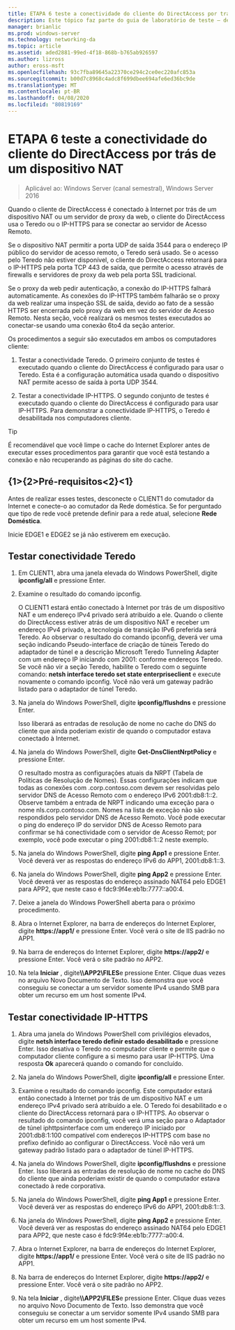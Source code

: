 ```yaml
---
title: ETAPA 6 teste a conectividade do cliente do DirectAccess por trás de um dispositivo NAT
description: Este tópico faz parte do guia de laboratório de teste – demonstre o DirectAccess em um cluster com o NLB do Windows para Windows Server 2016
manager: brianlic
ms.prod: windows-server
ms.technology: networking-da
ms.topic: article
ms.assetid: aded2881-99ed-4f18-868b-b765ab926597
ms.author: lizross
author: eross-msft
ms.openlocfilehash: 93c7fba89645a22370ce294c2ce0ec220afc853a
ms.sourcegitcommit: b00d7c8968c4adc8f699dbee694afe6ed36bc9de
ms.translationtype: MT
ms.contentlocale: pt-BR
ms.lasthandoff: 04/08/2020
ms.locfileid: "80819169"
---
```

# <a name="step-6-test-directaccess-client-connectivity-from-behind-a-nat-device"></a>ETAPA 6 teste a conectividade do cliente do DirectAccess por trás de um dispositivo NAT

>Aplicável ao: Windows Server (canal semestral), Windows Server 2016

Quando o cliente de DirectAccess é conectado à Internet por trás de um dispositivo NAT ou um servidor de proxy da web, o cliente do DirectAccess usa o Teredo ou o IP-HTTPS para se conectar ao servidor de Acesso Remoto. 

Se o dispositivo NAT permitir a porta UDP de saída 3544 para o endereço IP público do servidor de acesso remoto, o Teredo será usado. Se o acesso pelo Teredo não estiver disponível, o cliente do DirectAccess retornará para o IP-HTTPS pela porta TCP 443 de saída, que permite o acesso através de firewalls e servidores de proxy da web pela porta SSL tradicional. 

Se o proxy da web pedir autenticação, a conexão do IP-HTTPS falhará automaticamente. As conexões do IP-HTTPS também falharão se o proxy da web realizar uma inspeção SSL de saída, devido ao fato de a sessão HTTPS ser encerrada pelo proxy da web em vez do servidor de Acesso Remoto. Nesta seção, você realizará os mesmos testes executados ao conectar-se usando uma conexão 6to4 da seção anterior.  
  
Os procedimentos a seguir são executados em ambos os computadores cliente:  
  
1. Testar a conectividade Teredo. O primeiro conjunto de testes é executado quando o cliente do DirectAccess é configurado para usar o Teredo. Esta é a configuração automática usada quando o dispositivo NAT permite acesso de saída à porta UDP 3544.  
  
2. Testar a conectividade IP-HTTPS. O segundo conjunto de testes é executado quando o cliente do DirectAccess é configurado para usar IP-HTTPS. Para demonstrar a conectividade IP-HTTPS, o Teredo é desabilitada nos computadores cliente.  
  
> [!TIP]  
> É recomendável que você limpe o cache do Internet Explorer antes de executar esses procedimentos para garantir que você está testando a conexão e não recuperando as páginas do site do cache.  
  
## <a name="prerequisites"></a>{1&gt;{2&gt;Pré-requisitos&lt;2}&lt;1}

Antes de realizar esses testes, desconecte o CLIENT1 do comutador da Internet e conecte-o ao comutador da Rede doméstica. Se for perguntado que tipo de rede você pretende definir para a rede atual, selecione **Rede Doméstica**.  
  
Inicie EDGE1 e EDGE2 se já não estiverem em execução.  
  
## <a name="test-teredo-connectivity"></a>Testar conectividade Teredo  
  
1. Em CLIENT1, abra uma janela elevada do Windows PowerShell, digite **ipconfig/all** e pressione Enter.  
  
2. Examine o resultado do comando ipconfig.  
  
   O CLIENT1 estará então conectado à Internet por trás de um dispositivo NAT e um endereço IPv4 privado será atribuído a ele. Quando o cliente do DirectAccess estiver atrás de um dispositivo NAT e receber um endereço IPv4 privado, a tecnologia de transição IPv6 preferida será Teredo. Ao observar o resultado do comando ipconfig, deverá ver uma seção indicando Pseudo-interface de criação de túneis Teredo do adaptador de túnel e a descrição Microsoft Teredo Tunneling Adapter com um endereço IP iniciando com 2001: conforme endereços Teredo. Se você não vir a seção Teredo, habilite o Teredo com o seguinte comando: **netsh interface teredo set state enterpriseclient** e execute novamente o comando ipconfig. Você não verá um gateway padrão listado para o adaptador de túnel Teredo.  
  
3. Na janela do Windows PowerShell, digite **ipconfig/flushdns** e pressione Enter.  
  
   Isso liberará as entradas de resolução de nome no cache do DNS do cliente que ainda poderiam existir de quando o computador estava conectado à Internet.  
  
4. Na janela do Windows PowerShell, digite **Get-DnsClientNrptPolicy** e pressione Enter.  
  
   O resultado mostra as configurações atuais da NRPT (Tabela de Políticas de Resolução de Nomes). Essas configurações indicam que todas as conexões com .corp.contoso.com devem ser resolvidas pelo servidor DNS de Acesso Remoto com o endereço IPv6 2001:db8:1::2. Observe também a entrada de NRPT indicando uma exceção para o nome nls.corp.contoso.com. Nomes na lista de exceção não são respondidos pelo servidor DNS de Acesso Remoto. Você pode executar o ping do endereço IP do servidor DNS de Acesso Remoto para confirmar se há conectividade com o servidor de Acesso Remot; por exemplo, você pode executar o ping 2001:db8:1::2 neste exemplo.  
  
5. Na janela do Windows PowerShell, digite **ping App1** e pressione Enter. Você deverá ver as respostas do endereço IPv6 do APP1, 2001:db8:1::3.  
  
6. Na janela do Windows PowerShell, digite **ping App2** e pressione Enter. Você deverá ver as respostas do endereço assinado NAT64 pelo EDGE1 para APP2, que neste caso é fdc9:9f4e:eb1b:7777::a00:4.  
  
7. Deixe a janela do Windows PowerShell aberta para o próximo procedimento.  
  
8. Abra o Internet Explorer, na barra de endereços do Internet Explorer, digite **https://app1/** e pressione Enter. Você verá o site de IIS padrão no APP1.  
  
9. Na barra de endereços do Internet Explorer, digite **https://app2/** e pressione Enter. Você verá o site padrão no APP2.  
  
10. Na tela **Iniciar** , digite<strong>\\\APP2\FILES</strong>e pressione Enter. Clique duas vezes no arquivo Novo Documento de Texto. Isso demonstra que você conseguiu se conectar a um servidor somente IPv4 usando SMB para obter um recurso em um host somente IPv4.  
  
## <a name="test-ip-https-connectivity"></a>Testar conectividade IP-HTTPS  
  
1. Abra uma janela do Windows PowerShell com privilégios elevados, digite **netsh interface teredo definir estado desabilitado** e pressione Enter. Isso desativa o Teredo no computador cliente e permite que o computador cliente configure a si mesmo para usar IP-HTTPS. Uma resposta **Ok** aparecerá quando o comando for concluído.  
  
2. Na janela do Windows PowerShell, digite **ipconfig/all** e pressione Enter.  
  
3. Examine o resultado do comando ipconfig. Este computador estará então conectado à Internet por trás de um dispositivo NAT e um endereço IPv4 privado será atribuído a ele. O Teredo foi desabilitado e o cliente do DirectAccess retornará para o IP-HTTPS. Ao observar o resultado do comando ipconfig, você verá uma seção para o Adaptador de túnel iphttpsinterface com um endereço IP iniciado por 2001:db8:1:100 compatível com endereços IP-HTTPS com base no prefixo definido ao configurar o DirectAccess. Você não verá um gateway padrão listado para o adaptador de túnel IP-HTTPS.  
  
4. Na janela do Windows PowerShell, digite **ipconfig/flushdns** e pressione Enter. Isso liberará as entradas de resolução de nome no cache do DNS do cliente que ainda poderiam existir de quando o computador estava conectado à rede corporativa.  
  
5. Na janela do Windows PowerShell, digite **ping App1** e pressione Enter. Você deverá ver as respostas do endereço IPv6 do APP1, 2001:db8:1::3.  
  
6. Na janela do Windows PowerShell, digite **ping App2** e pressione Enter. Você deverá ver as respostas do endereço assinado NAT64 pelo EDGE1 para APP2, que neste caso é fdc9:9f4e:eb1b:7777::a00:4.  
  
7. Abra o Internet Explorer, na barra de endereços do Internet Explorer, digite **https://app1/** e pressione Enter. Você verá o site de IIS padrão no APP1.  
  
8. Na barra de endereços do Internet Explorer, digite **https://app2/** e pressione Enter. Você verá o site padrão no APP2.  
  
9. Na tela **Iniciar** , digite<strong>\\\APP2\FILES</strong>e pressione Enter. Clique duas vezes no arquivo Novo Documento de Texto. Isso demonstra que você conseguiu se conectar a um servidor somente IPv4 usando SMB para obter um recurso em um host somente IPv4.

